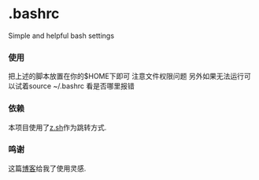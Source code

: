 # .bashrc
Simple and helpful bash settings

### 使用
把上述的脚本放置在你的$HOME下即可
注意文件权限问题 另外如果无法运行可以试着source ~/.bashrc 看是否哪里报错
### 依赖
本项目使用了[z.sh](https://github.com/rupa/z)作为跳转方式.

### 鸣谢
这篇[博客](https://zhuanlan.zhihu.com/p/50080614)给我了使用灵感.


